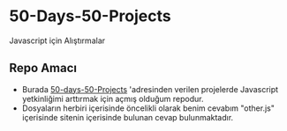 # 50-Days-50-Projects
Javascript için Alıştırmalar

## Repo Amacı
- Burada [50-days-50-Projects](https://50projects50days.com) 'adresinden verilen projelerde Javascript yetkinliğimi arttırmak için açmış olduğum repodur.
- Dosyaların herbiri içerisinde öncelikli olarak benim cevabım "other.js" içerisinde sitenin içerisinde bulunan cevap bulunmaktadır.

